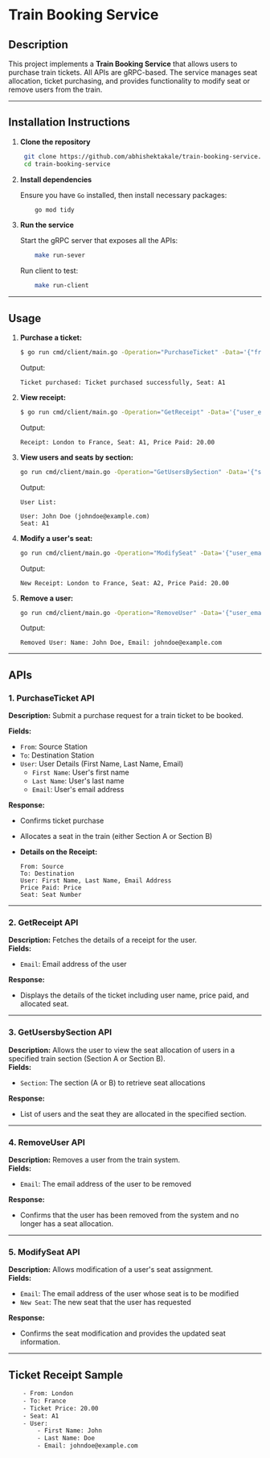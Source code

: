 # Train Booking Service

## Description

This project implements a **Train Booking Service** that allows users to purchase train tickets. All APIs are gRPC-based. The service manages seat allocation, ticket purchasing, and provides functionality to modify seat or remove users from the train.

---

## Installation Instructions

1. **Clone the repository**
   ```bash
    git clone https://github.com/abhishektakale/train-booking-service.git
    cd train-booking-service
   ```

2. **Install dependencies**
    
    Ensure you have `Go` installed, then install necessary packages:
    ```bash
        go mod tidy
    ```

3. **Run the service**

    Start the gRPC server that exposes all the APIs:
    ```bash
        make run-sever
    ```

    Run client to test:
    ```bash
        make run-client
    ```

---

## Usage

1. **Purchase a ticket:**
   ```bash
   $ go run cmd/client/main.go -Operation="PurchaseTicket" -Data='{"from": "London", "to": "France", "user": {"first_name": "John", "last_name": "Doe", "email": "johndoe@example.com"}}'
   ```
   Output:
   ```
   Ticket purchased: Ticket purchased successfully, Seat: A1
   ```
2. **View receipt:**
   ```bash
   $ go run cmd/client/main.go -Operation="GetReceipt" -Data='{"user_email": "johndoe@example.com"}'
   ```
   Output:
   ```
   Receipt: London to France, Seat: A1, Price Paid: 20.00
   ```
3. **View users and seats by section:**
   ```bash
   go run cmd/client/main.go -Operation="GetUsersBySection" -Data='{"section": "A"}'
   ```
   Output:
   ```
   User List:

   User: John Doe (johndoe@example.com)
   Seat: A1
   ```
4. **Modify a user's seat:**
   ```bash
   go run cmd/client/main.go -Operation="ModifySeat" -Data='{"user_email": "johndoe@example.com", "new_seat": "A2"}'
   ```
   Output:
   ```
   New Receipt: London to France, Seat: A2, Price Paid: 20.00
   ```
5. **Remove a user:**
   ```bash
   go run cmd/client/main.go -Operation="RemoveUser" -Data='{"user_email": "johndoe@example.com"}'
   ```
   Output:
   ```
   Removed User: Name: John Doe, Email: johndoe@example.com
   ```

---

## APIs

### 1. **PurchaseTicket API**

**Description:** Submit a purchase request for a train ticket to be booked.

**Fields:**

- `From`: Source Station
- `To`: Destination Station
- `User`: User Details (First Name, Last Name, Email)
    - `First Name`: User's first name
    - `Last Name`: User's last name
    - `Email`: User's email address

**Response:**

- Confirms ticket purchase
- Allocates a seat in the train (either Section A or Section B)

- **Details on the Receipt:**
    ```
    From: Source
    To: Destination
    User: First Name, Last Name, Email Address
    Price Paid: Price
    Seat: Seat Number
    ```

---

### 2. **GetReceipt API**

**Description:** Fetches the details of a receipt for the user.  
 **Fields:**

- `Email`: Email address of the user

**Response:**

- Displays the details of the ticket including user name, price paid, and allocated seat.

---

### 3. **GetUsersbySection API**

**Description:** Allows the user to view the seat allocation of users in a specified train section (Section A or Section B).  
 **Fields:**

- `Section`: The section (A or B) to retrieve seat allocations

**Response:**

- List of users and the seat they are allocated in the specified section.

---

### 4. **RemoveUser API**

**Description:** Removes a user from the train system.  
**Fields:**

- `Email`: The email address of the user to be removed

**Response:**

- Confirms that the user has been removed from the system and no longer has a seat allocation.

---

### 5. **ModifySeat API**

**Description:** Allows modification of a user's seat assignment.  
 **Fields:**

- `Email`: The email address of the user whose seat is to be modified
- `New Seat`: The new seat that the user has requested

**Response:**

- Confirms the seat modification and provides the updated seat information.

---

## Ticket Receipt Sample

```bash
    - From: London
    - To: France
    - Ticket Price: 20.00
    - Seat: A1
    - User: 
        - First Name: John
        - Last Name: Doe
        - Email: johndoe@example.com
```